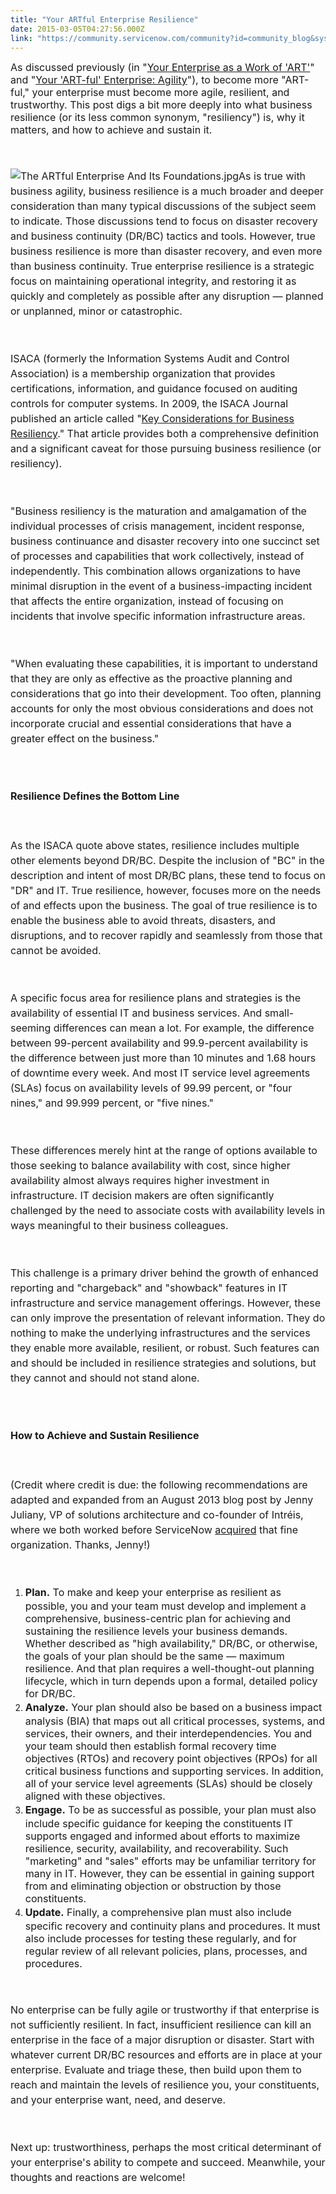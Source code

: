 ```yaml
---
title: "Your ARTful Enterprise Resilience"
date: 2015-03-05T04:27:56.000Z
link: "https://community.servicenow.com/community?id=community_blog&sys_id=aa5ce6a1dbd0dbc01dcaf3231f9619d9"
---
```

<p><span style="font-size: 12pt;">As discussed previously (in "<a title="" _jive_internal="true" href="/community?id=community_blog&sys_id=047dae29dbd0dbc01dcaf3231f96191a">Your Enterprise as a Work of 'ART'</a>" and "<a title="" _jive_internal="true" href="/community?id=community_blog&sys_id=a71da2e5dbd0dbc01dcaf3231f961960">Your 'ART-ful' Enterprise: Agility</a>"), to become more "ART-ful," your enterprise must become more agile, resilient, and trustworthy. This post digs a bit more deeply into what business resilience (or its less common synonym, "resiliency") is, why it matters, and how to achieve and sustain it.</span></p><p><span style="line-height: 1.5em; font-size: 12pt;"><br/></span></p><p><span style="line-height: 1.5em; font-size: 12pt;"><img   alt="The ARTful Enterprise And Its Foundations.jpg" class="image-0 jive-image" src="7e1c3ff9dbd45704ed6af3231f9619b9.iix" style="height: auto; float: left;"/>As is true with business agility, business resilience is a much broader and deeper consideration than many typical discussions of the subject seem to indicate. Those discussions tend to focus on disaster recovery and business continuity (DR/BC) tactics and tools. However, true business resilience is more than disaster recovery, and even more than business continuity. True enterprise resilience is a strategic focus on maintaining operational integrity, and restoring it as quickly and completely as possible after any disruption — planned or unplanned, minor or catastrophic.</span></p><p><span style="font-size: 12pt; line-height: 1.5em;"><br/></span></p><p><span style="font-size: 12pt; line-height: 1.5em;">ISACA (formerly the Information Systems Audit and Control Association) is a membership organization that provides certifications, information, and guidance focused on auditing controls for computer systems. In 2009, the ISACA Journal published an article called "<a title="w.isaca.org/Journal/Past-Issues/2009/Volume-3/Pages/Key-Considerations-for-Business-Resiliency1.aspx" href="http://www.isaca.org/Journal/Past-Issues/2009/Volume-3/Pages/Key-Considerations-for-Business-Resiliency1.aspx">Key Considerations for Business Resiliency</a>." That article provides both a comprehensive definition and a significant caveat for those pursuing business resilience (or resiliency).</span></p><p><span style="font-size: 12pt; line-height: 1.5em;"><br/></span></p><p><span style="font-size: 12pt; line-height: 1.5em;">"Business resiliency is the maturation and amalgamation of the individual processes of crisis management, incident response, business continuance and disaster recovery into one succinct set of processes and capabilities that work collectively, instead of independently. This combination allows organizations to have minimal disruption in the event of a business-impacting incident that affects the entire organization, instead of focusing on incidents that involve specific information infrastructure areas.</span></p><p><span style="font-size: 12pt; line-height: 1.5em;"><br/></span></p><p><span style="font-size: 12pt; line-height: 1.5em;">"When evaluating these capabilities, it is important to understand that they are only as effective as the proactive planning and considerations that go into their development. Too often, planning accounts for only the most obvious considerations and does not incorporate crucial and essential considerations that have a greater effect on the business."</span></p><p><span style="font-size: 12pt; line-height: 1.5em;"><br/></span></p><h2><span style="font-size: 12pt; line-height: 1.5em;">Resilience Defines the Bottom Line</span></h2><p><span style="font-size: 12pt; line-height: 1.5em;"><br/></span></p><p><span style="font-size: 12pt; line-height: 1.5em;">As the ISACA quote above states, resilience includes multiple other elements beyond DR/BC. Despite the inclusion of "BC" in the description and intent of most DR/BC plans, these tend to focus on "DR" and IT. True resilience, however, focuses more on the needs of and effects upon the business. The goal of true resilience is to enable the business able to avoid threats, disasters, and disruptions, and to recover rapidly and seamlessly from those that cannot be avoided.</span></p><p><span style="font-size: 12pt; line-height: 1.5em;"><br/></span></p><p><span style="font-size: 12pt; line-height: 1.5em;">A specific focus area for resilience plans and strategies is the availability of essential IT and business services. And small-seeming differences can mean a lot. For example, the difference between 99-percent availability and 99.9-percent availability is the difference between just more than 10 minutes and 1.68 hours of downtime every week. And most IT service level agreements (SLAs) focus on availability levels of 99.99 percent, or "four nines," and 99.999 percent, or "five nines."</span></p><p><span style="font-size: 12pt; line-height: 1.5em;"><br/></span></p><p><span style="font-size: 12pt; line-height: 1.5em;">These differences merely hint at the range of options available to those seeking to balance availability with cost, since higher availability almost always requires higher investment in infrastructure. IT decision makers are often significantly challenged by the need to associate costs with availability levels in ways meaningful to their business colleagues. </span></p><p><span style="font-size: 12pt; line-height: 1.5em;"><br/></span></p><p><span style="font-size: 12pt; line-height: 1.5em;">This challenge is a primary driver behind the growth of enhanced reporting and "chargeback" and "showback" features in IT infrastructure and service management offerings. However, these can only improve the presentation of relevant information. They do nothing to make the underlying infrastructures and the services they enable more available, resilient, or robust. Such features can and should be included in resilience strategies and solutions, but they cannot and should not stand alone.</span></p><p><span style="font-size: 12pt; line-height: 1.5em;"><br/></span></p><h2><span style="font-size: 12pt; line-height: 1.5em;">How to Achieve and Sustain Resilience</span></h2><p><span style="font-size: 12pt; line-height: 1.5em;"><br/></span></p><p><span style="font-size: 12pt; line-height: 1.5em;">(Credit where credit is due: the following recommendations are adapted and expanded from an August 2013 blog post by Jenny Juliany, VP of solutions architecture and co-founder of Intréis, where we both worked before ServiceNow <a title="w.servicenow.com/company/media/press-room/servicenow-expands-into-governance-risk-and-compliance.html" href="http://www.servicenow.com/company/media/press-room/servicenow-expands-into-governance-risk-and-compliance.html">acquired</a> that fine organization. Thanks, Jenny!)</span></p><p><span style="font-size: 12pt; line-height: 1.5em;"><br/></span></p><ol><li><span style="font-size: 12pt; line-height: 1.5em;"><strong>Plan.</strong> To make and keep your enterprise as resilient as possible, you and your team must develop and implement a comprehensive, business-centric plan for achieving and sustaining the resilience levels your business demands. Whether described as "high availability," DR/BC, or otherwise, the goals of your plan should be the same — maximum resilience. And that plan requires a well-thought-out planning lifecycle, which in turn depends upon a formal, detailed policy for DR/BC. </span></li><li><span style="font-size: 12pt; line-height: 1.5em;"><strong>Analyze.</strong></span><span style="font-size: 12pt; line-height: 1.5em;"> Your plan should also be based on a business impact analysis (BIA) that maps out all critical processes, systems, and services, their owners, and their interdependencies. You and your team should then establish formal recovery time objectives (RTOs) and recovery point objectives (RPOs) for all critical business functions and supporting services. In addition, all of your service level agreements (SLAs) should be closely aligned with these objectives.</span></li><li><span style="font-size: 12pt; line-height: 1.5em;"><strong>Engage.</strong></span><span style="font-size: 12pt; line-height: 1.5em;"> To be as successful as possible, your plan must also include specific guidance for keeping the constituents IT supports engaged and informed about efforts to maximize resilience, security, availability, and recoverability. Such "marketing" and "sales" efforts may be unfamiliar territory for many in IT. However, they can be essential in gaining support from and eliminating objection or obstruction by those constituents.</span></li><li><span style="font-size: 12pt; line-height: 1.5em;"><strong>Update.</strong></span><span style="font-size: 12pt; line-height: 1.5em;"> Finally, a comprehensive plan must also include specific recovery and continuity plans and procedures. It must also include processes for testing these regularly, and for regular review of all relevant policies, plans, processes, and procedures.</span></li></ol><p><span style="font-size: 12pt; line-height: 1.5em;"><br/></span></p><p><span style="font-size: 12pt; line-height: 1.5em;">No enterprise can be fully agile or trustworthy if that enterprise is not sufficiently resilient. In fact, insufficient resilience can kill an enterprise in the face of a major disruption or disaster. Start with whatever current DR/BC resources and efforts are in place at your enterprise. Evaluate and triage these, then build upon them to reach and maintain the levels of resilience you, your constituents, and your enterprise want, need, and deserve.</span></p><p><span style="font-size: 12pt; line-height: 1.5em;"><br/></span></p><p><span style="font-size: 12pt; line-height: 1.5em;">Next up: trustworthiness, perhaps the most critical determinant of your enterprise's ability to compete and succeed. Meanwhile, your thoughts and reactions are welcome!</span></p>